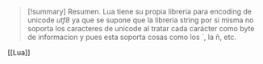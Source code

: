 >[!summary] Resumen.
>Lua tiene su propia libreria para encoding de unicode _utf8_ ya que se supone que la libreria string por si misma no soporta los caracteres de unicode al tratar cada carácter como byte de informacion y pues esta soporta cosas como los \`, la ñ, etc.

[[Lua]]